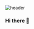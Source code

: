 ![header](https://capsule-render.vercel.app/api?type=slice&color=A3DCBE&height=200&section=header&text=NAMGYUSONG%20&fontSize=80&)
### Hi there 👋

<!--
**Songnamgyu/Songnamgyu** is a ✨ _special_ ✨ repository because its `README.md` (this file) appears on your GitHub profile.

Here are some ideas to get you started:

- 🔭 I’m currently working on ...
- 🌱 I’m currently learning ...
- 👯 I’m looking to collaborate on ...
- 🤔 I’m looking for help with ...
- 💬 Ask me about ...
- 📫 How to reach me: ...
- 😄 Pronouns: ...
- ⚡ Fun fact: ...
![Anurag's GitHub stats](https://github-readme-stats.vercel.app/api?username=사용자ID&show_icons=true&theme=radical)
-->
